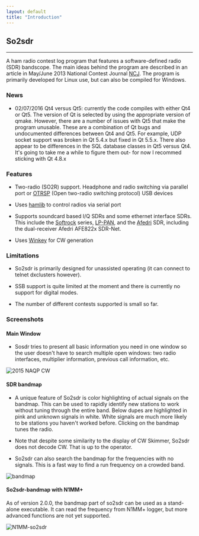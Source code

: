 ```yaml
---
layout: default
title: "Introduction"
---
```


## So2sdr
------------

A ham radio contest log program that features a software-defined radio (SDR) 
bandscope.  The main ideas behind the program are described in an article
in May/June 2013 National Contest Journal [NCJ](http://ncjweb.com).
The program is primarily developed for Linux use, but can also
be compiled for Windows. 

### News

* 02/07/2016 Qt4 versus Qt5: currently the code compiles with either Qt4 or Qt5.
The version of Qt is selected by using the appropriate version of qmake.
However, there are a number of issues with Qt5 that make the program unusable.
These are a combination of Qt bugs and undocumented differences between Qt4 and Qt5.
For example, UDP socket support was broken in Qt 5.4.x but fixed in Qt 5.5.x.
There also appear to be differences in the SQL database classes in Qt5 versus Qt4.
It's going to take me a while to figure them out- for now I recommed sticking with
Qt 4.8.x


### Features

* Two-radio (SO2R) support. Headphone and radio switching via parallel port 
or [OTRSP](http://www.k1xm.org/OTRSP/) (Open two-radio switching protocol)
USB devices

* Uses [hamlib](http://sourceforge.net/projects/hamlib/)  to control radios via serial port

* Supports soundcard based I/Q SDRs and some ethernet interface SDRs.
This include the [Softrock](http://fivedash.com/) series,
[LP-PAN](http://www.telepostinc.com/LP-PAN.html), and
the [Afedri](http://www.afedri-sdr.com/) SDR, including the dual-receiver Afedri
AFE822x SDR-Net.

* Uses [Winkey](http://k1el.tripod.com/WhatisWK.html) for CW generation

### Limitations

* So2sdr is primarily designed for unassisted operating (it
can connect to telnet dxclusters however).

* SSB support is quite limited at the moment and there is
currently no support for digital modes.

* The number of different contests supported is small so far.

### Screenshots

#### Main Window 

* Sosdr tries to present all basic information you need
in one window so the user doesn't have to search multiple
open windows: two radio interfaces, multiplier information, previous
call information, etc.

![2015 NAQP CW](images/main_window.png "Main window")

#### SDR bandmap

* A unique feature of So2sdr is color highlighting of actual signals
on the bandmap. This can be used to rapidly identify new stations to
work without tuning through the entire band. 
Below dupes are highlighted in pink and unknown signals in white.
White signals are much more likely to be stations you haven't
worked before. Clicking on the bandmap tunes the radio.

* Note that despite some similarity to the display of CW Skimmer,
So2sdr does not decode CW. That is up to the operator.

* So2sdr can also search the bandmap for the frequencies with no
signals. This is a fast way to find a run frequency on a crowded
band.

![bandmap](images/bandmap.png)

#### So2sdr-bandmap with N1MM+

As of version 2.0.0, the bandmap part of so2sdr can be used as a stand-alone
executable. It can read the frequency from N1MM+ logger, but more advanced
functions are not yet supported.


![N1MM-so2sdr](images/n1mm-so2sdr.png)
